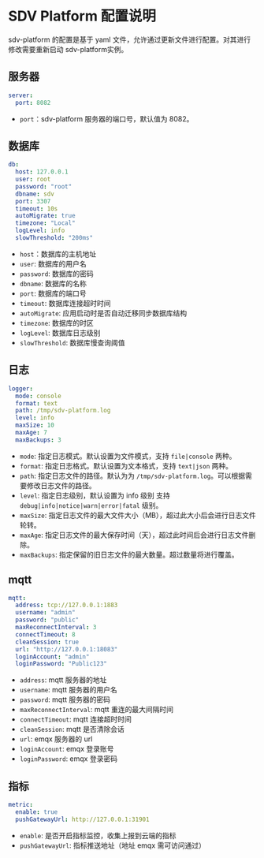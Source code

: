 # SDV Platform 配置说明

sdv-platform 的配置是基于 yaml 文件，允许通过更新文件进行配置。对其进行修改需要重新启动 sdv-platform实例。

## 服务器

```yaml
server:
  port: 8082
```

- `port`：sdv-platform 服务器的端口号，默认值为 8082。

## 数据库

```yaml
db:
  host: 127.0.0.1
  user: root
  password: "root"
  dbname: sdv
  port: 3307
  timeout: 10s
  autoMigrate: true
  timezone: "Local"
  logLevel: info
  slowThreshold: "200ms"
```

- `host`：数据库的主机地址
- `user`: 数据库的用户名
- `password`: 数据库的密码
- `dbname`: 数据库的名称
- `port`: 数据库的端口号
- `timeout`: 数据库连接超时时间
- `autoMigrate`: 应用启动时是否自动迁移同步数据库结构
- `timezone`: 数据库的时区
- `logLevel`: 数据库日志级别
- `slowThreshold`: 数据库慢查询阈值

## 日志

```yaml
logger:
  mode: console
  format: text
  path: /tmp/sdv-platform.log
  level: info
  maxSize: 10
  maxAge: 7
  maxBackups: 3
```

- `mode`: 指定日志模式。默认设置为文件模式，支持 `file|console` 两种。
- `format`: 指定日志格式。默认设置为文本格式，支持 `text|json` 两种。
- `path`: 指定日志文件的路径。默认为为 `/tmp/sdv-platform.log`。可以根据需要修改日志文件的路径。
- `level`: 指定日志级别，默认设置为 info 级别 支持 `debug|info|notice|warn|error|fatal` 级别。
- `maxSize`: 指定日志文件的最大文件大小（MB），超过此大小后会进行日志文件轮转。
- `maxAge`: 指定日志文件的最大保存时间（天），超过此时间后会进行日志文件删除。
- `maxBackups`: 指定保留的旧日志文件的最大数量。超过数量将进行覆盖。

## mqtt

```yaml
mqtt:
  address: tcp://127.0.0.1:1883
  username: "admin"
  password: "public"
  maxReconnectInterval: 3
  connectTimeout: 8
  cleanSession: true
  url: "http://127.0.0.1:18083"
  loginAccount: "admin"
  loginPassword: "Public123"
```

- `address`: mqtt 服务器的地址
- `username`: mqtt 服务器的用户名
- `password`: mqtt 服务器的密码
- `maxReconnectInterval`: mqtt 重连的最大间隔时间
- `connectTimeout`: mqtt 连接超时时间
- `cleanSession`: mqtt 是否清除会话
- `url`: emqx 服务器的 url
- `loginAccount`: emqx 登录账号
- `loginPassword`: emqx 登录密码

## 指标

```yaml
metric:
  enable: true
  pushGatewayUrl: http://127.0.0.1:31901
```

- `enable`: 是否开启指标监控，收集上报到云端的指标
- `pushGatewayUrl`: 指标推送地址（地址 emqx 需可访问通过）